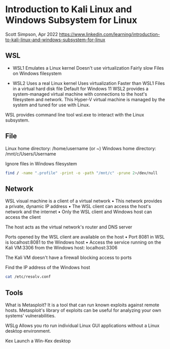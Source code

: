# Introduction to Kali Linux and Windows Subsystem for Linux 
Scott Simpson, Apr 2022
https://www.linkedin.com/learning/introduction-to-kali-linux-and-windows-subsystem-for-linux


## WSL
- WSL1
Emulates a Linux kernel
Doesn't use virtualization
Fairly slow
Files on Windows filesystem

- WSL2
Uses a real Linux kernel
Uses virtualization
Faster than WSL1
Files in a virtual hard disk file
Default for Windows 11
WSL2 provides a system-managed virtual machine with connections to the host's filesystem and network. This Hyper-V virtual machine is managed by the system and tuned for use with Linux.


WSL provides command line tool wsl.exe to interact with the Linux subsystem.


## File
Linux home directory: /home/username (or ~)
Windows home directory: /mnt/c/Users/Username


Ignore files in Windows filesystem
```bash
find / -name ".profile" -print -o -path "/mnt/c" -prune 2>/dev/null
```
## Network
WSL visual machine is a client of a virtual network
• This network provides a private, dynamic IP address
• The WSL client can access the host's network and the internet
• Only the WSL client and Windows host can access the client

The host acts as the virtual network's router and DNS server

Ports opened by the WSL client are available on the host
• Port 8081 in WSL is localhost:8081 to the Windows host
• Access the service running on the Kali VM:3306 from the Windows host:
localhost:3306


The Kali VM doesn't have a firewall blocking access to ports


Find the IP address of the Windows host
```bash
cat /etc/resolv.conf
```

## Tools
What is Metasploit?
It is a tool that can run known exploits against remote hosts.
Metasploit's library of exploits can be useful for analyzing your own systems' vulnerabilities.


WSLg
Allows you rto run individual Linux GUI applications without a Linux desktop environment.

Kex
Launch a Win-Kex desktop
